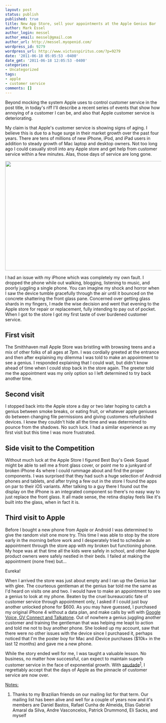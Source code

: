 ```yaml
---
layout: post
status: publish
published: true
title: New App Store, sell your appointments at the Apple Genius Bar
author: Mark Essel
author_login: messel
author_email: messel@gmail.com
author_url: http://messel.myopenid.com/
wordpress_id: 9279
wordpress_url: http://www.victusspiritus.com/?p=9279
date: '2011-06-18 05:05:53 -0400'
date_gmt: '2011-06-18 12:05:53 -0400'
categories:
- Uncategorized
tags:
- apple
- customer service
comments: []
---
```

<p>Beyond mocking the system Apple uses to control customer service in the post title, in today's riff I'll describe a recent series of events that show how annoying of a customer I can be, and also that Apple customer service is deteriorating.</p>
<p>My claim is that Apple's customer service is showing signs of aging. I believe this is due to a huge surge in their market growth over the past four years. There are tens of millions of new iPhone, iPod, and iPad users in addition to steady growth of Mac laptop and desktop owners. Not too long ago I could casually stroll into any Apple store and get help from customer service within a few minutes. Alas, those days of service are long gone.</p>
<p><a href="{{ site.url }}/assets/2011/06/iPhoneSalesw.png"><img src="{{ site.url }}/assets/2011/06/iPhoneSalesw.png" alt="" title="iPhoneSales" width="610" height="353" class="aligncenter size-full wp-image-9285" /></a></p>
<p>I had an issue with my iPhone which was completely my own fault. I dropped the phone while out walking, blogging, listening to music, and poorly juggling a single phone. You can imagine my shock and horror when I saw the device tumble gracefully through the air until it bounced on the concrete shattering the front glass pane. Concerned over getting glass shards in my fingers, I made the wise decision and went that evening to the Apple store for repair or replacement, fully intending to pay out of pocket. When I got to the store I got my first taste of over burdened customer service.</p>
<h2>First visit</h2>
<p>The Smithhaven mall Apple Store was bristling with browsing teens and a mix of other folks of all ages at 7pm. I was cordially greeted at the entrance and then after explaining my dilemma I was told to make an appointment to see a genius. I responded explaining that I could wait, but didn't know ahead of time when I could stop back in the store again. The greeter told me the appointment was my only option so I left determined to try back another time.</p>
<h2>Second visit</h2>
<p>I stopped back into the Apple store a day or two later hoping to catch a genius between smoke breaks, or eating fruit, or whatever apple geniuses do between changing file permissions and giving customers refurbished devices. I knew they couldn't hide all the time and was determined to pounce from the shadows. No such luck. I had a similar experience as my first visit but this time I was more frustrated.</p>
<h2>Side visit to the Competition</h2>
<p>Without much luck at the Apple Store I figured Best Buy's Geek Squad might be able to sell me a front glass cover, or point me to a junkyard of broken iPhone 4s where I could rummage about and find the proper components. I was surprised that they had such a huge selection of Android phones and tablets, and after trying a few out in the store I found the apps on par to their iOS variants. After talking to a guy there I found out the display on the iPhone is an integrated component so there's no easy way to just replace the front glass. It all made sense, the retina display feels like it's built into the glass, when in fact it is.</p>
<h2>Third visit to Apple</h2>
<p>Before I bought a new phone from Apple or Android I was determined to give the random visit one more try. This time I was able to stop by the store early in the morning before work and I desperately tried to schedule an appointment through the store app with my broken but functioning phone. My hope was at that time all the kids were safely in school, and other Apple product owners were safely nestled in their beds. I failed at making the appointment (none free) but...</p>
<p>Eureka! </p>
<p>When I arrived the store was just about empty and I ran up the Genius bar with glee. The courteous gentleman at the genius bar told me the same as I'd heard on visits one and two. I would have to make an appointment to see a genius to look at my phone. Beaten by the cruel bureaucratic fate of customer service through appointment only, I asked if I could just buy another unlocked phone for $600. As you may have guessed, I purchased my original iPhone 4 without a data plan, and make calls by wifi with <a href="http://victusfate.github.io/victusspiritus/uncategorized/2010/08/02/wifi-phones-without-wireless-plans-sip-google-voice/">Google Voice, GV Connect and Talkatone</a>. Out of nowhere a genius juggling another customer and training the gentleman that was helping me leapt to action and told me not to buy another phone. She looked up my account, saw that there were no other issues with the device since I purchased it, perhaps noticed that I'm the poster boy for Mac and iDevice purchases ($10k+ in the last 12 months) and gave me a new phone.</p>
<p>While the story ended well for me, I was taught a valuable lesson. No business, no matter how successful, can expect to maintain superb customer service in the face of exponential growth. With <a href="http://en.wikipedia.org/wiki/Saudade">saudade</a><sup><a href="#notes">1</a></sup>, I regrettably accept that the days of Apple as the pinnacle of customer service are now over.</p>
<p><a href="#notes" id="notes">Notes:</a></p>
<ol>
<li>Thanks to my Brazilian friends on our mailing list for that term. Our mailing list has been alive and well for a couple of years now and it's members are Daniel Bastos, Rafael Cunha de Almeida, Elias Gabriel Amaral da Silva, Andre Vasconcelos, Patrick Drummond, Eli Sacks, and myself</li>
</ol>
